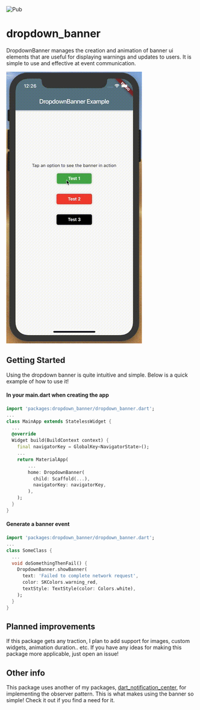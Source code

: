 ![Pub](https://img.shields.io/pub/v/dropdown_banner.svg?style=popout)

# dropdown_banner
DropdownBanner manages the creation and animation of banner ui elements
that are useful for displaying warnings and updates to users. It is simple to use and effective at event communication.

![](demonstration.gif)

## Getting Started
Using the dropdown banner is quite intuitive and simple. Below is a quick example of how to use it!

#### In your main.dart when creating the app
```dart
import 'packages:dropdown_banner/dropdown_banner.dart';
...
class MainApp extends StatelessWidget {
  ...
  @override
  Widget build(BuildContext context) {
    final navigatorKey = GlobalKey<NavigatorState>();
    ...
    return MaterialApp(
        ...
        home: DropdownBanner(
          child: Scaffold(...),
          navigatorKey: navigatorKey,
        ),
    );
  }
}
```

#### Generate a banner event
```dart
import 'packages:dropdown_banner/dropdown_banner.dart';
...
class SomeClass {
  ...
  void doSomethingThenFail() {
    DropdownBanner.showBanner(
      text: 'Failed to complete network request',
      color: SKColors.warning_red,
      textStyle: TextStyle(color: Colors.white),
    );
  }
}
```

## Planned improvements
If this package gets any traction, I plan to add support for images, custom widgets, animation duration.. etc. If you have any ideas for making this package more applicable, just open an issue!

## Other info
This package uses another of my packages, [dart_notification_center](https://pub.dev/packages/dart_notification_center), for implementing the observer pattern. This is what makes using the banner so simple! Check it out if you find a need for it.
